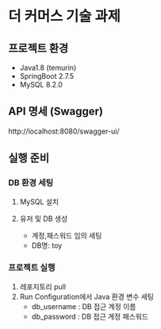 # 더 커머스 기술 과제 

## 프로젝트 환경 
- Java1.8 (temurin)
- SpringBoot 2.7.5
- MySQL 8.2.0

## API 명세 (Swagger)
http://localhost:8080/swagger-ui/

## 실행 준비
### DB 환경 세팅
  1. MySQL 설치
   
  2. 유저 및 DB 생성
     - 계정,패스워드 임의 세팅
     - DB명: toy
     
    
### 프로젝트 실행 
  1. 레포지토리 pull
  2. Run Configuration에서 Java 환경 변수 세팅
     - db_username : DB 접근 계정 이름
     - db_password : DB 접근 계정 패스워드

